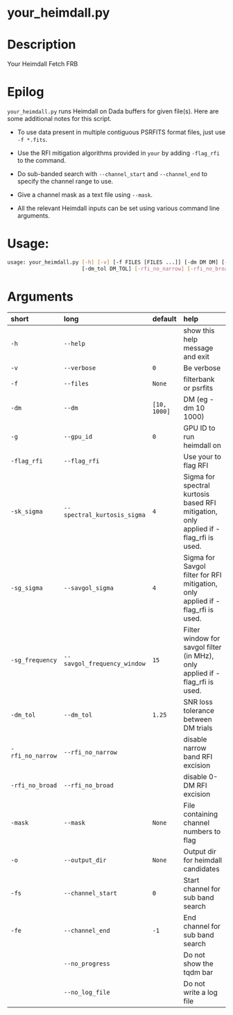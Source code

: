 
your_heimdall.py
================

# Description


Your Heimdall Fetch FRB
# Epilog



`your_heimdall.py` runs Heimdall on Dada buffers for given file(s). Here are some additional notes for this script.

 - To use data present in multiple contiguous PSRFITS format files, just use `-f *.fits`.

 - Use the RFI mitigation algorithms provided in `your` by adding `-flag_rfi` to the command.

 - Do sub-banded search with `--channel_start` and `--channel_end` to specify the channel range to use.

 - Give a channel mask as a text file using `--mask`.

 - All the relevant Heimdall inputs can be set using various command line arguments.


# Usage:


```bash
usage: your_heimdall.py [-h] [-v] [-f FILES [FILES ...]] [-dm DM DM] [-g GPU_ID] [-flag_rfi] [-sk_sigma SPECTRAL_KURTOSIS_SIGMA] [-sg_sigma SAVGOL_SIGMA] [-sg_frequency SAVGOL_FREQUENCY_WINDOW]
                        [-dm_tol DM_TOL] [-rfi_no_narrow] [-rfi_no_broad] [-mask MASK] [-o OUTPUT_DIR] [-fs CHANNEL_START] [-fe CHANNEL_END] [--no_progress] [--no_log_file]

```
# Arguments

|short|long|default|help|
| :--- | :--- | :--- | :--- |
|`-h`|`--help`||show this help message and exit|
|`-v`|`--verbose`|`0`|Be verbose|
|`-f`|`--files`|`None`|filterbank or psrfits|
|`-dm`|`--dm`|`[10, 1000]`|DM (eg -dm 10 1000)|
|`-g`|`--gpu_id`|`0`|GPU ID to run heimdall on|
|`-flag_rfi`|`--flag_rfi`||Use your to flag RFI|
|`-sk_sigma`|`--spectral_kurtosis_sigma`|`4`|Sigma for spectral kurtosis based RFI mitigation, only applied if -flag_rfi is used.|
|`-sg_sigma`|`--savgol_sigma`|`4`|Sigma for Savgol filter for RFI mitigation, only applied if -flag_rfi is used.|
|`-sg_frequency`|`--savgol_frequency_window`|`15`|Filter window for savgol filter (in MHz), only applied if -flag_rfi is used.|
|`-dm_tol`|`--dm_tol`|`1.25`|SNR loss tolerance between DM trials|
|`-rfi_no_narrow`|`--rfi_no_narrow`||disable narrow band RFI excision|
|`-rfi_no_broad`|`--rfi_no_broad`||disable 0-DM RFI excision|
|`-mask`|`--mask`|`None`|File containing channel numbers to flag|
|`-o`|`--output_dir`|`None`|Output dir for heimdall candidates|
|`-fs`|`--channel_start`|`0`|Start channel for sub band search|
|`-fe`|`--channel_end`|`-1`|End channel for sub band search|
||`--no_progress`||Do not show the tqdm bar|
||`--no_log_file`||Do not write a log file|
